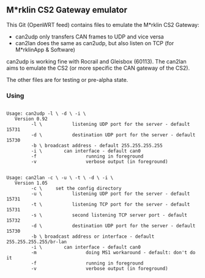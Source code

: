 ## M\*rklin CS2 Gateway emulator

This Git (OpenWRT feed) contains files to emulate the M\*rklin CS2 Gateway:

- can2udp only transfers CAN frames to UDP and vice versa
- can2lan does the same as can2udp, but also listen on TCP (for M\*rklinApp & Software)

can2udp is working fine with Rocrail and Gleisbox (60113). The can2lan aims
to emulate the CS2 (or more specific the CAN gateway of the CS2).

The other files are for testing or pre-alpha state.

### Using
<pre><code>
Usage: can2udp -l \<port\> -d \<port\> -i \<can interface\>
   Version 0.92
         -l \<port\>           listening UDP port for the server - default 15731
         -d \<port\>           destination UDP port for the server - default 15730
         -b \<broadcast_addr\> broadcast address - default 255.255.255.255
         -i \<can int\>        can interface - default can0
         -f                  running in foreground
         -v                  verbose output (in foreground)
</pre></code>
<pre><code>
Usage: can2lan -c \<config_dir\> -u \<udp_port\> -t \<tcp_port\> -d \<udp_dest_port\> -i \<can interface\>
   Version 1.05
         -c \<config_dir\>     set the config directory
         -u \<port\>           listening UDP port for the server - default 15731
         -t \<port\>           listening TCP port for the server - default 15731
         -s \<port\>           second listening TCP server port - default 15732
         -d \<port\>           destination UDP port for the server - default 15730
         -b \<bcast_addr/int\> broadcast address or interface - default 255.255.255.255/br-lan
         -i \<can int\>        can interface - default can0
         -m                  doing MS1 workaround - default: don't do it
         -f                  running in foreground
         -v                  verbose output (in foreground)
</pre></code>
